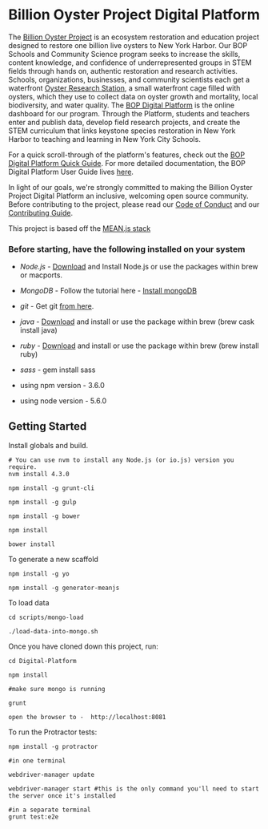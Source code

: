 # Billion Oyster Project Digital Platform

The <a href="https://billionoysterproject.org/">Billion Oyster Project</a> is an ecosystem restoration and education project designed to restore one billion live oysters to New York Harbor. Our BOP Schools and Community Science program seeks to increase the skills, content knowledge, and confidence of underrepresented groups in STEM fields through hands on, authentic restoration and research activities. Schools, organizations, businesses, and community scientists each get a waterfront <a href="https://billionoysterproject.org/restoration-station/">Oyster Research Station</a>, a small waterfront cage filled with oysters, which they use to collect data on oyster growth and mortality, local biodiversity, and water quality. The [BOP Digital Platform](https://platform.bop.nyc/) is the online dashboard for our program. Through the Platform, students and teachers enter and publish data, develop field research projects, and create the STEM curriculum that links keystone species restoration in New York Harbor to teaching and learning in New York City Schools.  

For a quick scroll-through of the platform's features, check out the [BOP Digital Platform Quick Guide](https://www.arcgis.com/apps/MapJournal/index.html?appid=64589a40aed54de69ea6ffab01a0868f). For more detailed documentation, the BOP Digital Platform User Guide lives [here](https://github.com/BillionOysterProject/docs/wiki/Digital-Platform-User-Guide-Table-of-Contents).

In light of our goals, we're strongly committed to making the Billion Oyster Project Digital Platform an inclusive, welcoming open source community.  Before contributing to the project, please read our [Code of Conduct](https://github.com/BillionOysterProject/docs/blob/master/CODE_OF_CONDUCT.md) and our [Contributing Guide](https://github.com/BillionOysterProject/Digital-Platform/blob/master/CONTRIBUTING.md).

This project is based off the <a href="http://meanjs.org/">MEAN.js stack</a>

### Before starting, have the following installed on your system
* *Node.js* -  <a href="http://nodejs.org/download/">Download</a> and Install Node.js or use the packages within brew or macports.
* *MongoDB* - Follow the tutorial here - <a href="https://www.mongodb.com/download-center?jmp=nav#community">Install mongoDB</a>
* *git* - Get git <a href="http://git-scm.com/download/mac">from here</a>.
* *java* - <a href="https://www.java.com/en/download/">Download</a> and install or use the package within brew (brew cask install java)
* *ruby* - <a href="https://www.ruby-lang.org/en/downloads/">Download</a> and install or use the package within brew (brew install ruby)
* *sass* - gem install sass

* using npm version - 3.6.0
* using node version - 5.6.0

## Getting Started
Install globals and build.
```
# You can use nvm to install any Node.js (or io.js) version you require.
nvm install 4.3.0

npm install -g grunt-cli

npm install -g gulp

npm install -g bower

npm install

bower install
```

To generate a new scaffold
```
npm install -g yo

npm install -g generator-meanjs

```

To load data
```
cd scripts/mongo-load

./load-data-into-mongo.sh
```


Once you have cloned down this project, run:
```
cd Digital-Platform

npm install

#make sure mongo is running

grunt

open the browser to -  http://localhost:8081

```

To run the Protractor tests:
```
npm install -g protractor

#in one terminal

webdriver-manager update

webdriver-manager start #this is the only command you'll need to start the server once it's installed

#in a separate terminal
grunt test:e2e
```
